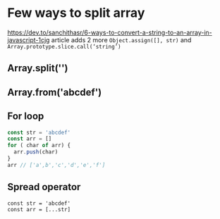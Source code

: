 # Few ways to split array
https://dev.to/sanchithasr/6-ways-to-convert-a-string-to-an-array-in-javascript-1cjg
article adds 2 more  `Object.assign([], str)` and `Array.prototype.slice.call(‘string’)`

## Array.split('')

## Array.from('abcdef')

## For loop
```js
const str = 'abcdef'
const arr = []
for ( char of arr) {
  arr.push(char)
}
arr // ['a',b','c','d','e','f']
```

## Spread operator 
```
const str = 'abcdef'
const arr = [...str]
```
